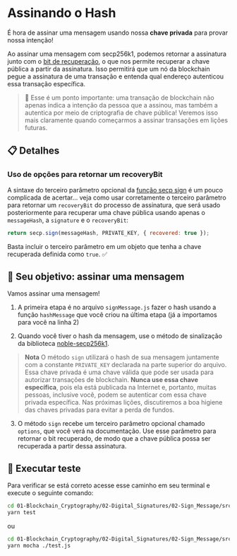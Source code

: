 # Assinando o Hash

É hora de assinar uma mensagem usando nossa **chave privada** para provar nossa intenção!

Ao assinar uma mensagem com secp256k1, podemos retornar a assinatura junto com o [bit de recuperação](https://cryptobook.nakov.com/digital-signatures/ecdsa-sign-verify-messages#ecdsa-public-key-recovery-from-signature), o que nos permite recuperar a chave pública a partir da assinatura. Isso permitirá que um nó da blockchain pegue a assinatura de uma transação e entenda qual endereço autenticou essa transação específica.

> 💭 Esse é um ponto importante: uma transação de blockchain não apenas indica a intenção da pessoa que a assinou, mas também a autentica por meio de criptografia de chave pública! Veremos isso mais claramente quando começarmos a assinar transações em lições futuras.

## 📋 Detalhes

### Uso de opções para retornar um recoveryBit

A sintaxe do terceiro parâmetro opcional da [função secp sign](https://github.com/paulmillr/noble-secp256k1/tree/1.7.1#signmsghash-privatekey) é um pouco complicada de acertar... veja como usar corretamente o terceiro parâmetro para retornar um `recoveryBit` do processo de assinatura, que será usado posteriormente para recuperar uma chave pública usando apenas o `messageHash`, a `signature` e o `recoveryBit`:

```js
return secp.sign(messageHash, PRIVATE_KEY, { recovered: true });
```
Basta incluir o terceiro parâmetro em um objeto que tenha a chave recuperada definida como `true`. ✅

## 🏁 Seu objetivo: assinar uma mensagem

Vamos assinar uma mensagem! 

1. A primeira etapa é no arquivo `signMessage.js` fazer o hash usando a função `hashMessage` que você criou na última etapa (já a importamos para você na linha 2)

2. Quando você tiver o hash da mensagem, use o método de sinalização da biblioteca [noble-secp256k1](https://github.com/paulmillr/noble-secp256k1/tree/1.7.1#signmsghash-privatekey).

> **Nota**
> O método `sign` utilizará o hash de sua mensagem juntamente com a constante `PRIVATE_KEY` declarada na parte superior do arquivo. Essa chave privada é uma chave válida que pode ser usada para autorizar transações de blockchain. **Nunca use essa chave específica**, pois ela está publicada na Internet e, portanto, muitas pessoas, inclusive você, podem se autenticar com essa chave privada específica. Nas próximas lições, discutiremos a boa higiene das chaves privadas para evitar a perda de fundos.

3. O método `sign` recebe um terceiro parâmetro opcional chamado `options`, que você verá na documentação. Use esse parâmetro para retornar o bit recuperado, de modo que a chave pública possa ser recuperada a partir dessa assinatura.

## 🧪 Executar teste

Para verificar se está correto acesse esse caminho em seu terminal e execute o seguinte comando:

```bash
cd 01-Blockchain_Cryptography/02-Digital_Signatures/02-Sign_Message/src
yarn test
```

ou 

```bash
cd 01-Blockchain_Cryptography/02-Digital_Signatures/02-Sign_Message/src
yarn mocha ./test.js
```